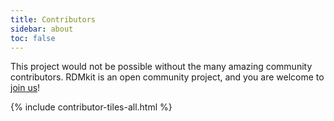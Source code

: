 ```yaml
---
title: Contributors
sidebar: about
toc: false
---
```


This project would not be possible without the many amazing community contributors. RDMkit is an open community project, and you are welcome to [join us](how_to_contribute)!

{% include contributor-tiles-all.html %}
